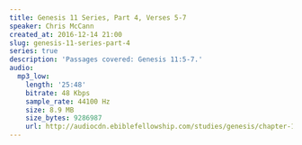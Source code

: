 ```yaml
---
title: Genesis 11 Series, Part 4, Verses 5-7
speaker: Chris McCann
created_at: 2016-12-14 21:00
slug: genesis-11-series-part-4
series: true
description: 'Passages covered: Genesis 11:5-7.'
audio:
  mp3_low:
    length: '25:48'
    bitrate: 48 Kbps
    sample_rate: 44100 Hz
    size: 8.9 MB
    size_bytes: 9286987
    url: http://audiocdn.ebiblefellowship.com/studies/genesis/chapter-11/2016.12.14_McCann_-_Genesis_11_Series_Part_4.mp3
---
```

